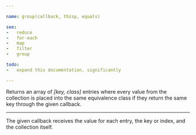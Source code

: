 ```yaml
---

name: group(callback, thisp, equals)

see:
-   reduce
-   for-each
-   map
-   filter
-   group

todo:
-   expand this documentation, significantly

---
```


Returns an array of *[key, class]* entries where every value from the collection
is placed into the same equivalence class if they return the same key through
the given callback.

---

The given callback receives the value for each entry, the key or index, and the
collection itself.

